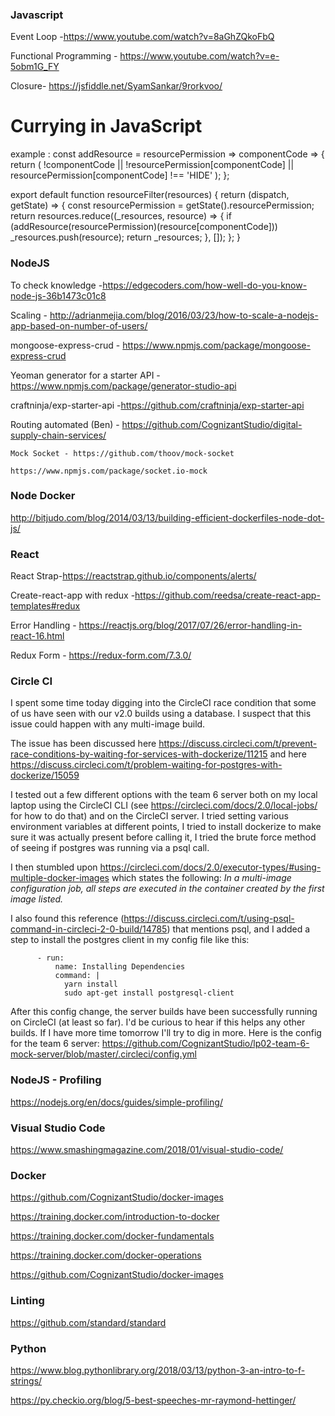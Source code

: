 ### Javascript
Event Loop -https://www.youtube.com/watch?v=8aGhZQkoFbQ

Functional Programming - https://www.youtube.com/watch?v=e-5obm1G_FY

Closure- https://jsfiddle.net/SyamSankar/9rorkvoo/

Currying in JavaScript
=====================
example :
const addResource = resourcePermission => componentCode => {
  return (
    !componentCode ||
    !resourcePermission[componentCode] ||
    resourcePermission[componentCode] !== 'HIDE'
  );
};

export default function resourceFilter(resources) {
  return (dispatch, getState) => {
    const resourcePermission = getState().resourcePermission;
    return resources.reduce((_resources, resource) => {
      if (addResource(resourcePermission)(resource[componentCode]))
        _resources.push(resource);
      return _resources;
    }, []);
  };
}



### NodeJS

To check knowledge -https://edgecoders.com/how-well-do-you-know-node-js-36b1473c01c8

Scaling - http://adrianmejia.com/blog/2016/03/23/how-to-scale-a-nodejs-app-based-on-number-of-users/

mongoose-express-crud - https://www.npmjs.com/package/mongoose-express-crud

Yeoman generator for a starter API -https://www.npmjs.com/package/generator-studio-api

craftninja/exp-starter-api -https://github.com/craftninja/exp-starter-api

Routing automated (Ben) - https://github.com/CognizantStudio/digital-supply-chain-services/

```
Mock Socket - https://github.com/thoov/mock-socket

https://www.npmjs.com/package/socket.io-mock

```


### Node Docker

http://bitjudo.com/blog/2014/03/13/building-efficient-dockerfiles-node-dot-js/


### React

React Strap-https://reactstrap.github.io/components/alerts/

Create-react-app with redux -https://github.com/reedsa/create-react-app-templates#redux

Error Handling - https://reactjs.org/blog/2017/07/26/error-handling-in-react-16.html

Redux Form - https://redux-form.com/7.3.0/

### Circle CI
I spent some time today digging into the CircleCI race condition that some of us have seen with our v2.0 builds using a database. I suspect that this issue could happen with any multi-image build.

The issue has been discussed here https://discuss.circleci.com/t/prevent-race-conditions-by-waiting-for-services-with-dockerize/11215 and here https://discuss.circleci.com/t/problem-waiting-for-postgres-with-dockerize/15059

I tested out a few different options with the team 6 server both on my local laptop using the CircleCI CLI (see https://circleci.com/docs/2.0/local-jobs/ for how to do that) and on the CircleCI server. I tried setting various environment variables at different points, I tried to install dockerize to make sure it was actually present before calling it, I tried the brute force method of seeing if postgres was running via a psql call.

I then stumbled upon https://circleci.com/docs/2.0/executor-types/#using-multiple-docker-images which states the following: *In a multi-image configuration job, all steps are executed in the container created by the first image listed.*

I also found this reference (https://discuss.circleci.com/t/using-psql-command-in-circleci-2-0-build/14785) that mentions psql, and I added a step to install the postgres client in my config file like this:

```      - run: dockerize -wait tcp://localhost:5432 -timeout 1m
      - run:
          name: Installing Dependencies
          command: |
            yarn install
            sudo apt-get install postgresql-client
```


After this config change, the server builds have been successfully running on CircleCI (at least so far). I'd be curious to hear if this helps any other builds. If I have more time tomorrow I'll try to dig in more. Here is the config for the team 6 server: https://github.com/CognizantStudio/lp02-team-6-mock-server/blob/master/.circleci/config.yml

### NodeJS - Profiling


https://nodejs.org/en/docs/guides/simple-profiling/

### Visual Studio Code

https://www.smashingmagazine.com/2018/01/visual-studio-code/


### Docker

https://github.com/CognizantStudio/docker-images

https://training.docker.com/introduction-to-docker

https://training.docker.com/docker-fundamentals

https://training.docker.com/docker-operations

https://github.com/CognizantStudio/docker-images

### Linting


https://github.com/standard/standard


### Python
https://www.blog.pythonlibrary.org/2018/03/13/python-3-an-intro-to-f-strings/

https://py.checkio.org/blog/5-best-speeches-mr-raymond-hettinger/
